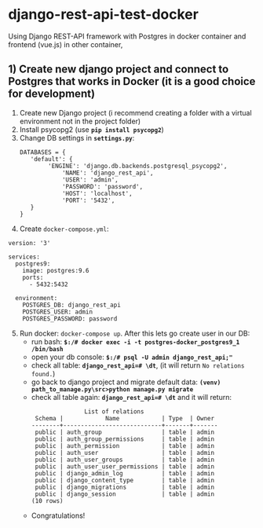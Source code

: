 # django-rest-api-test-docker
Using Django REST-API framework with Postgres in docker container and frontend (vue.js) in other container,

## 1) Create new django project and connect to Postgres that works in Docker (it is a good choice for development)

1. Create new Django project (i recommend creating a folder with a virtual environment not in the project folder)
1. Install psycopg2 (use **`pip install psycopg2`**)
1. Change DB settings in **`settings.py`**:
   ```
   DATABASES = {
      'default': {
      	   'ENGINE': 'django.db.backends.postgresql_psycopg2',
        	   'NAME': 'django_rest_api',
        	   'USER': 'admin',
        	   'PASSWORD': 'password',
        	   'HOST': 'localhost',
        	   'PORT': '5432',
      }
   }

1. Create `docker-compose.yml`:
  ```
  version: '3'

  services:
    postgres9:
      image: postgres:9.6
      ports:
        - 5432:5432
        
    environment:
      POSTGRES_DB: django_rest_api
      POSTGRES_USER: admin
      POSTGRES_PASSWORD: password
  ```
5. Run docker: `docker-compose up`. After this lets go create user in our DB:
    * run bash: **`$:/# docker exec -i -t postgres-docker_postgres9_1 /bin/bash`**
    * open your db console: **`$:/# psql -U admin django_rest_api;"`**
    * check all table: **`django_rest_api=# \dt`**, (it will return `No relations found.`)
    * go back to django project and migrate default data: **`(venv) path_to_manage.py\src>python manage.py migrate`**
    * check all table again: **`django_rest_api=# \dt`** and it will return:
      ```
                     List of relations
       Schema |            Name            | Type  | Owner
      --------+----------------------------+-------+-------
       public | auth_group                 | table | admin
       public | auth_group_permissions     | table | admin
       public | auth_permission            | table | admin
       public | auth_user                  | table | admin
       public | auth_user_groups           | table | admin
       public | auth_user_user_permissions | table | admin
       public | django_admin_log           | table | admin
       public | django_content_type        | table | admin
       public | django_migrations          | table | admin
       public | django_session             | table | admin
      (10 rows)
      ```
    * Congratulations!
    
    
